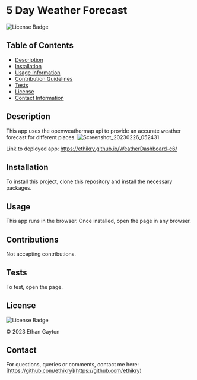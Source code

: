 # 5 Day Weather Forecast

  
  ![License Badge](https://img.shields.io/badge/license-MIT-blue.svg)
  

  ## Table of Contents 
  * [Description](#Description)
  * [Installation](#Installation)
  * [Usage Information](#Usage)
  * [Contribution Guidelines](#Contributions)
  * [Tests](#Tests)
  * [License](#License)
  * [Contact Information](#Contact)
  ## Description
  This app uses the openweathermap api to provide an accurate weather forecast for different places. 
  ![Screenshot_20230226_052431](https://user-images.githubusercontent.com/113566829/221410517-fb8d63fb-e21e-4385-bfda-bf2845c529ed.png)

  
  Link to deployed app: https://ethikry.github.io/WeatherDashboard-c6/
  ## Installation
  To install this project, clone this repository and install the necessary packages. 
  ## Usage
  This app runs in the browser. Once installed, open the page in any browser. 
  ## Contributions
  Not accepting contributions.
  ## Tests 
  To test, open the page.
  ## License
  
  
  ![License Badge](https://img.shields.io/badge/license-MIT-blue.svg)
  
  
  © 2023 Ethan Gayton
  
  ## Contact
  For questions, queries or comments, contact me here: 
  [https://github.com/ethikry](https://github.com/ethikry)

